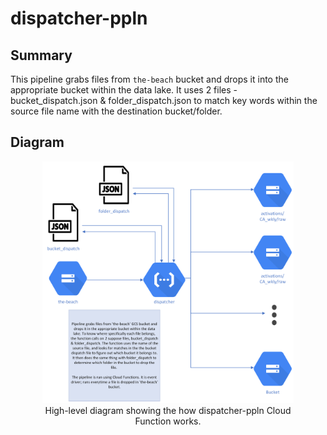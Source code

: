 # dispatcher-ppln

## Summary

This pipeline grabs files from `the-beach` bucket and drops it into the appropriate bucket within the data lake. It uses 2 files - bucket_dispatch.json & folder_dispatch.json to match key words within the source file name with the destination bucket/folder.



## Diagram

<figure align="center">
    <img src="../../../imgs/dispatcher ppln.png" width="95%">
  <figcaption>High-level diagram showing the how dispatcher-ppln Cloud Function works.</figcaption>
</figure>
